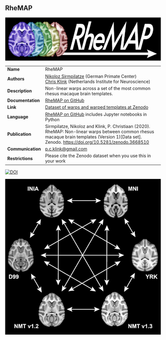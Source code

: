 ## RheMAP    

![RheMAP logo](RheMAP_logo.png)    
<div class="rw-ui-container" data-title="rhemap rating"></div>        

|                     |                                                                                         |
| :------------------ | :-------------------------------------------------------------------------------------- |
| **Name**            | RheMAP                                                                                  |    
| **Authors**         | [Nikoloz Sirmpilatze](https://github.com/niksirbi) (German Primate Center)<br>[Chris Klink](https://github.com/pcklink) (Netherlands Institute for Neuroscience)      |
| **Description**     | Non-linear warps across a set of the most common rhesus macaque brain templates.        |
| **Documentation**   | [RheMAP on GitHub](https://github.com/PRIME-RE/RheMAP)                                  |
| **Link**            | [Dataset of warps and warped templates at Zenodo](https://doi.org/10.5281/zenodo.3668510) |
| **Language**        | [RheMAP on GitHub](https://github.com/PRIME-RE/RheMAP) includes Jupyter notebooks in Python |
| **Publication**     | Sirmpilatze, Nikoloz and Klink, P. Christiaan (2020). RheMAP: Non-linear warps between common rhesus macaque brain templates (Version 1)[Data set]. Zenodo. https://doi.org/10.5281/zenodo.3668510|
| **Communication**   | <p.c.klink@gmail.com>                                                                   |
| **Restrictions**    | Please cite the Zenodo dataset when you use this in your work                           |
    
[![DOI](https://zenodo.org/badge/DOI/10.5281/zenodo.3668510.svg)](https://doi.org/10.5281/zenodo.3668510)

![RheMAP graphic](RheMAP_graphic.png)



[//]: # (This script is necessary to render the rating widgets)
[//]: # (Use this code to insert a widget)
[//]: # (<div class="rw-ui-container" data-title="test rating"></div>)

<script type="text/javascript">(function(d, t, e, m){
    // Async Rating-Widget initialization.
    window.RW_Async_Init = function(){
        RW.init({
            huid: "461543",
            uid: "08f35e7d11687ef3ae7b3e7c219b6114",
            source: "website",
            options: {
                "advanced": {
                    "layout": {
                        "lineHeight": "12px"
                    },
                    "nero": {
                        "showDislike": false
                    },
                    "text": {
                        "rateThis": "Like this resource"
                    }
                },
                "type": "nero",
                "style": "check",
                "isDummy": false,
                "showTooltip": false,
            } 
        });
        RW.render();
    };
        // Append Rating-Widget JavaScript library.
    var rw, s = d.getElementsByTagName(e)[0], id = "rw-js",
        l = d.location, ck = "Y" + t.getFullYear() + 
        "M" + t.getMonth() + "D" + t.getDate(), p = l.protocol,
        f = ((l.search.indexOf("DBG=") > -1) ? "" : ".min"),
        a = ("https:" == p ? "secure." + m + "js/" : "js." + m);
    if (d.getElementById(id)) return;              
    rw = d.createElement(e);
    rw.id = id; rw.async = true; rw.type = "text/javascript";
    rw.src = p + "//" + a + "external" + f + ".js?ck=" + ck;
    s.parentNode.insertBefore(rw, s);
    }(document, new Date(), "script", "rating-widget.com/"));
</script>

